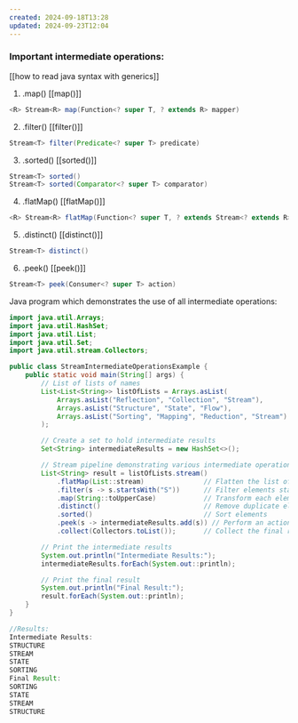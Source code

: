 ```yaml
---
created: 2024-09-18T13:28
updated: 2024-09-23T12:04
---
```

### Important intermediate operations: 
[[how to read java syntax with generics]]
1. .map() 
[[map()]]
```java
<R> Stream<R> map(Function<? super T, ? extends R> mapper)
```
2. .filter()
[[filter()]]
```java
Stream<T> filter(Predicate<? super T> predicate)
```
3. .sorted()
[[sorted()]]
```java
Stream<T> sorted()  
Stream<T> sorted(Comparator<? super T> comparator)
```
4. .flatMap()
[[flatMap()]]
```java
<R> Stream<R> flatMap(Function<? super T, ? extends Stream<? extends R>> mapper)
```
5. .distinct()
[[distinct()]]
```java
Stream<T> distinct()
```
6. .peek()
[[peek()]]
```java
Stream<T> peek(Consumer<? super T> action)
```

Java program which demonstrates the use of all intermediate operations:
```java
import java.util.Arrays;
import java.util.HashSet;
import java.util.List;
import java.util.Set;
import java.util.stream.Collectors;

public class StreamIntermediateOperationsExample {
    public static void main(String[] args) {
        // List of lists of names
        List<List<String>> listOfLists = Arrays.asList(
            Arrays.asList("Reflection", "Collection", "Stream"),
            Arrays.asList("Structure", "State", "Flow"),
            Arrays.asList("Sorting", "Mapping", "Reduction", "Stream")
        );

        // Create a set to hold intermediate results
        Set<String> intermediateResults = new HashSet<>();

        // Stream pipeline demonstrating various intermediate operations
        List<String> result = listOfLists.stream()
            .flatMap(List::stream)               // Flatten the list of lists into a single stream
            .filter(s -> s.startsWith("S"))      // Filter elements starting with "S"
            .map(String::toUpperCase)            // Transform each element to uppercase
            .distinct()                          // Remove duplicate elements
            .sorted()                            // Sort elements
            .peek(s -> intermediateResults.add(s)) // Perform an action (add to set) on each element
            .collect(Collectors.toList());       // Collect the final result into a list

        // Print the intermediate results
        System.out.println("Intermediate Results:");
        intermediateResults.forEach(System.out::println);

        // Print the final result
        System.out.println("Final Result:");
        result.forEach(System.out::println);
    }
}

//Results:
Intermediate Results:
STRUCTURE
STREAM
STATE
SORTING
Final Result:
SORTING
STATE
STREAM
STRUCTURE

```
